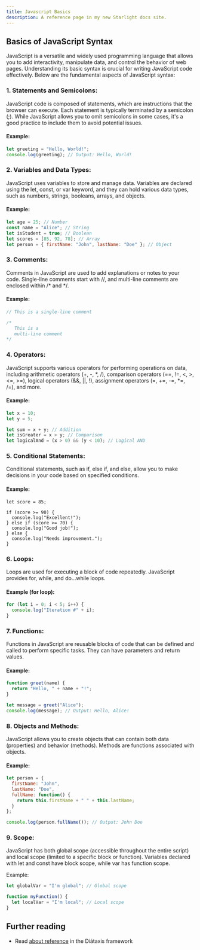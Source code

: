 ```yaml
---
title: Javascript Basics
description: A reference page in my new Starlight docs site.
---
```


## Basics of JavaScript Syntax
JavaScript is a versatile and widely used programming language that allows you to add interactivity, manipulate data, and control the behavior of web pages. Understanding its basic syntax is crucial for writing JavaScript code effectively. Below are the fundamental aspects of JavaScript syntax:

### 1. Statements and Semicolons:
JavaScript code is composed of statements, which are instructions that the browser can execute. Each statement is typically terminated by a semicolon (;). While JavaScript allows you to omit semicolons in some cases, it's a good practice to include them to avoid potential issues.

#### Example:

```js
let greeting = "Hello, World!";
console.log(greeting); // Output: Hello, World!
```

### 2. Variables and Data Types:
JavaScript uses variables to store and manage data. Variables are declared using the let, const, or var keyword, and they can hold various data types, such as numbers, strings, booleans, arrays, and objects.

#### Example:

```js
let age = 25; // Number
const name = "Alice"; // String
let isStudent = true; // Boolean
let scores = [85, 92, 78]; // Array
let person = { firstName: "John", lastName: "Doe" }; // Object
```

### 3. Comments:
Comments in JavaScript are used to add explanations or notes to your code. Single-line comments start with //, and multi-line comments are enclosed within /* and */.

#### Example:
```js
// This is a single-line comment

/*
   This is a
   multi-line comment
*/
```

### 4. Operators:
JavaScript supports various operators for performing operations on data, including arithmetic operators (+, -, *, /), comparison operators (==, !=, <, >, <=, >=), logical operators (&&, ||, !), assignment operators (=, +=, -=, *=, /=), and more.

#### Example:

```js
let x = 10;
let y = 5;

let sum = x + y; // Addition
let isGreater = x > y; // Comparison
let logicalAnd = (x > 0) && (y < 10); // Logical AND
```

### 5. Conditional Statements:
Conditional statements, such as if, else if, and else, allow you to make decisions in your code based on specified conditions.

#### Example:

```
let score = 85;

if (score >= 90) {
  console.log("Excellent!");
} else if (score >= 70) {
  console.log("Good job!");
} else {
  console.log("Needs improvement.");
}
```

### 6. Loops:
Loops are used for executing a block of code repeatedly. JavaScript provides for, while, and do...while loops.

#### Example (for loop):

```js
for (let i = 0; i < 5; i++) {
  console.log("Iteration #" + i);
}
```

### 7. Functions:
Functions in JavaScript are reusable blocks of code that can be defined and called to perform specific tasks. They can have parameters and return values.

#### Example:

```js
function greet(name) {
  return "Hello, " + name + "!";
}

let message = greet("Alice");
console.log(message); // Output: Hello, Alice!
```

### 8. Objects and Methods:
JavaScript allows you to create objects that can contain both data (properties) and behavior (methods). Methods are functions associated with objects.

#### Example:

```js
let person = {
  firstName: "John",
  lastName: "Doe",
  fullName: function() {
    return this.firstName + " " + this.lastName;
  }
};

console.log(person.fullName()); // Output: John Doe
```

### 9. Scope:
JavaScript has both global scope (accessible throughout the entire script) and local scope (limited to a specific block or function). Variables declared with let and const have block scope, while var has function scope.

Example:

```js
let globalVar = "I'm global"; // Global scope

function myFunction() {
  let localVar = "I'm local"; // Local scope
}
```

## Further reading

- Read [about reference](https://diataxis.fr/reference/) in the Diátaxis framework
